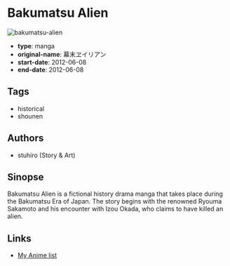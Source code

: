 # Bakumatsu Alien

![bakumatsu-alien](https://cdn.myanimelist.net/images/manga/2/92657.jpg)

-   **type**: manga
-   **original-name**: 幕末ヱイリアン
-   **start-date**: 2012-06-08
-   **end-date**: 2012-06-08

## Tags

-   historical
-   shounen

## Authors

-   stuhiro (Story & Art)

## Sinopse

Bakumatsu Alien is a fictional history drama manga that takes place during the Bakumatsu Era of Japan. The story begins with the renowned Ryouma Sakamoto and his encounter with Izou Okada, who claims to have killed an alien.

## Links

-   [My Anime list](https://myanimelist.net/manga/52489/Bakumatsu_Alien)
